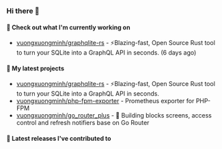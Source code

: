 ### Hi there 👋

#### 👷 Check out what I'm currently working on

- [vuongxuongminh/graphqlite-rs](https://github.com/vuongxuongminh/graphqlite-rs) - ⚡Blazing-fast, Open Source Rust tool to turn your SQLite into a GraphQL API in seconds. (6 days ago)

#### 🌱 My latest projects

- [vuongxuongminh/graphqlite-rs](https://github.com/vuongxuongminh/graphqlite-rs) - ⚡Blazing-fast, Open Source Rust tool to turn your SQLite into a GraphQL API in seconds.
- [vuongxuongminh/php-fpm-exporter](https://github.com/vuongxuongminh/php-fpm-exporter) - Prometheus exporter for PHP-FPM 
- [vuongxuongminh/go_router_plus](https://github.com/vuongxuongminh/go_router_plus) - :office: Building blocks screens, access control and refresh notifiers base on Go Router

#### 🔭 Latest releases I've contributed to

